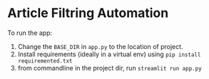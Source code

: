 # Article Filtring Automation
To run the app:

1. Change the `BASE_DIR` in `app.py` to the location of project.
2. Install requirements (ideally in a virtual env) using `pip install requiremented.txt`
3. from commandline in the project dir, run `streamlit run app.py`